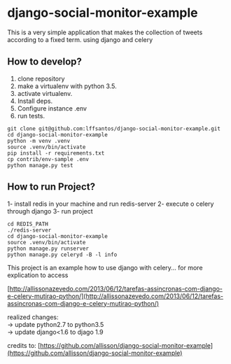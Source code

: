 # django-social-monitor-example

This is a very simple application that makes the collection of tweets according to a fixed term. using django and celery
[](painel.png)  
[](itens.png)
## How to develop?

1. clone repository
2. make a virtualenv with python 3.5.
3. activate virtualenv.
4. Install deps.
5. Configure instance .env
6. run tests.

```console
git clone git@github.com:lffsantos/django-social-monitor-example.git
cd django-social-monitor-example
python -m venv .venv
source .venv/bin/activate
pip install -r requirements.txt
cp contrib/env-sample .env
python manage.py test
```

## How to run Project?

1- install redis in your machine and run redis-server
2- execute o celery through django
3- run project

```console
cd REDIS_PATH
./redis-server
cd django-social-monitor-example
source .venv/bin/activate
python manage.py runserver
python manage.py celeryd -B -l info
```

This project is an example how to use django with celery... for more explication to access

[http://allissonazevedo.com/2013/06/12/tarefas-assincronas-com-django-e-celery-mutirao-python/](http://allissonazevedo.com/2013/06/12/tarefas-assincronas-com-django-e-celery-mutirao-python/)

realized changes:  
 -> update python2.7 to python3.5  
 -> update django<1.6 to djago 1.9  
  
credits to: 
[https://github.com/allisson/django-social-monitor-example](https://github.com/allisson/django-social-monitor-example)

